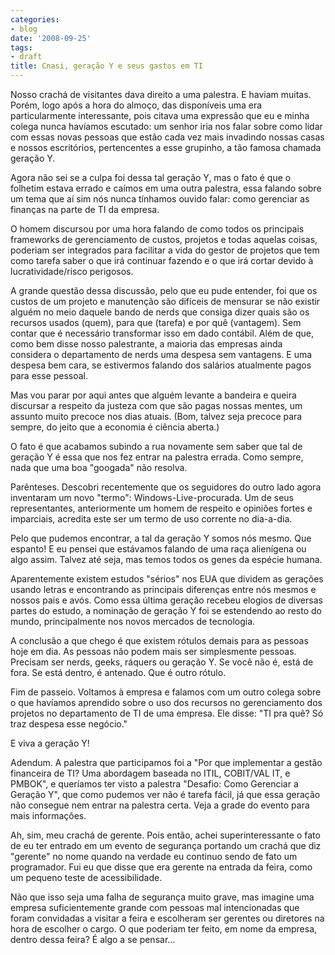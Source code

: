 ```yaml
---
categories:
- blog
date: '2008-09-25'
tags:
- draft
title: Cnasi, geração Y e seus gastos em TI
---
```


Nosso crachá de visitantes dava direito a uma palestra. E haviam muitas. Porém, logo após a hora do almoço, das disponíveis uma era particularmente interessante, pois citava uma expressão que eu e minha colega nunca havíamos escutado: um senhor iria nos falar sobre como lidar com essas novas pessoas que estão cada vez mais invadindo nossas casas e nossos escritórios, pertencentes a esse grupinho, a tão famosa chamada geração Y.

Agora não sei se a culpa foi dessa tal geração Y, mas o fato é que o folhetim estava errado e caímos em uma outra palestra, essa falando sobre um tema que aí sim nós nunca tínhamos ouvido falar: como gerenciar as finanças na parte de TI da empresa.

O homem discursou por uma hora falando de como todos os principais frameworks de gerenciamento de custos, projetos e todas aquelas coisas, poderiam ser integrados para facilitar a vida do gestor de projetos que tem como tarefa saber o que irá continuar fazendo e o que irá cortar devido à lucratividade/risco perigosos.

A grande questão dessa discussão, pelo que eu pude entender, foi que os custos de um projeto e manutenção são difíceis de mensurar se não existir alguém no meio daquele bando de nerds que consiga dizer quais são os recursos usados (quem), para que (tarefa) e por quê (vantagem). Sem contar que é necessário transformar isso em dado contábil. Além de que, como bem disse nosso palestrante, a maioria das empresas ainda considera o departamento de nerds uma despesa sem vantagens. E uma despesa bem cara, se estivermos falando dos salários atualmente pagos para esse pessoal.

Mas vou parar por aqui antes que alguém levante a bandeira e queira discursar a respeito da justeza com que são pagas nossas mentes, um assunto muito precoce nos dias atuais. (Bom, talvez seja precoce para sempre, do jeito que a economia é ciência aberta.)

O fato é que acabamos subindo a rua novamente sem saber que tal de geração Y é essa que nos fez entrar na palestra errada. Como sempre, nada que uma boa "googada" não resolva.

Parênteses. Descobri recentemente que os seguidores do outro lado agora inventaram um novo "termo": Windows-Live-procurada. Um de seus representantes, anteriormente um homem de respeito e opiniões fortes e imparciais, acredita este ser um termo de uso corrente no dia-a-dia. 

Pelo que pudemos encontrar, a tal da geração Y somos nós mesmo. Que espanto! E eu pensei que estávamos falando de uma raça alienígena ou algo assim. Talvez até seja, mas temos todos os genes da espécie humana.

Aparentemente existem estudos "sérios" nos EUA que dividem as gerações usando letras e encontrando as principais diferenças entre nós mesmos e nossos pais e avós. Como essa última geração recebeu elogios de diversas partes do estudo, a nominação de geração Y foi se estendendo ao resto do mundo, principalmente nos novos mercados de tecnologia.

A conclusão a que chego é que existem rótulos demais para as pessoas hoje em dia. As pessoas não podem mais ser simplesmente pessoas. Precisam ser nerds, geeks, ráquers ou geração Y. Se você não é, está de fora. Se está dentro, é antenado. Que é outro rótulo.

Fim de passeio. Voltamos à empresa e falamos com um outro colega sobre o que havíamos aprendido sobre o uso dos recursos no gerenciamento dos projetos no departamento de TI de uma empresa. Ele disse: "TI pra quê? Só traz despesa esse negócio."

E viva a geração Y!

Adendum. A palestra que participamos foi a "Por que implementar a gestão financeira de TI? Uma abordagem baseada no ITIL, COBIT/VAL IT, e PMBOK", e queríamos ter visto a palestra "Desafio: Como Gerenciar a Geração Y", que como pudemos ver não é tarefa fácil, já que essa geração não consegue nem entrar na palestra certa. Veja a grade do evento para mais informações.

Ah, sim, meu crachá de gerente. Pois então, achei superinteressante o fato de eu ter entrado em um evento de segurança portando um crachá que diz "gerente" no nome quando na verdade eu continuo sendo de fato um programador. Fui eu que disse que era gerente na entrada da feira, como um pequeno teste de acessibilidade.

Não que isso seja uma falha de segurança muito grave, mas imagine uma empresa suficientemente grande com pessoas mal intencionadas que foram convidadas a visitar a feira e escolheram ser gerentes ou diretores na hora de escolher o cargo. O que poderiam ter feito, em nome da empresa, dentro dessa feira? É algo a se pensar...